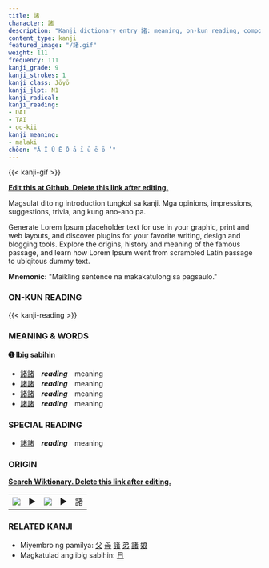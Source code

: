 ```yaml
---
title: 諸
character: 諸
description: "Kanji dictionary entry 諸: meaning, on-kun reading, compounds, origin, related kanji"
content_type: kanji
featured_image: "/諸.gif"
weight: 111
frequency: 111
kanji_grade: 9
kanji_strokes: 1
kanji_class: Jōyō
kanji_jlpt: N1
kanji_radical: 
kanji_reading: 
- DAI
- TAI
- oo-kii
kanji_meaning:
- malaki
chōon: "Ā Ī Ū Ē Ō ā ī ū ē ō ’"
---
```

[//]: # (Don't edit the line below. Kanji animated GIF code is automatically generated.)
{{< kanji-gif >}}

[//]: # (Edit below this line.)

**[Edit this at Github. Delete this link after editing.](https://github.com/tim0g/tim/tree/main/content/kanji/諸/index.md)**

Magsulat dito ng introduction tungkol sa kanji. Mga opinions, impressions, suggestions, trivia, ang kung ano-ano pa.

Generate Lorem Ipsum placeholder text for use in your graphic, print and web layouts, and discover plugins for your favorite writing, design and blogging tools. Explore the origins, history and meaning of the famous passage, and learn how Lorem Ipsum went from scrambled Latin passage to ubiqitous dummy text.
 
**Mnemonic:** "Maikling sentence na makakatulong sa pagsaulo."

### ON-KUN READING

[//]: # (Don't edit the line below. ON-KUN READING code is automatically generated.)
{{< kanji-reading >}}

### MEANING & WORDS

#### ➊ **Ibig sabihin**
  - [諸](../諸)[諸](../諸)　***reading***　meaning
  - [諸](../諸)[諸](../諸)　***reading***　meaning
  - [諸](../諸)[諸](../諸)　***reading***　meaning
  - [諸](../諸)[諸](../諸)　***reading***　meaning

### SPECIAL READING
  - [諸](../諸)[諸](../諸)　***reading***　meaning

### ORIGIN

**[Search Wiktionary. Delete this link after editing.](https://wiktionary.org/wiki/諸)**
<table class="kanji-table"><tr><td>
<img src="60px-諸-bronze.svg.png">
</td><td>▶</td><td>
<img src="60px-諸-oracle.svg.png">
</td><td>▶</td>
<td class="kanji-origin">諸</td>
</tr></table>

### RELATED KANJI
- Miyembro ng pamilya: [父](../父) [母](../母) [諸](../諸) [弟](../弟) [諸](../諸) [娘](../娘)
- Magkatulad ang ibig sabihin: [日](../日)
